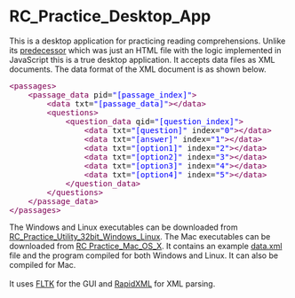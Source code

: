 RC_Practice_Desktop_App
=======================

This is a desktop application for practicing reading comprehensions. Unlike its <a href='https://github.com/lagnajeet/RC_Practice_Utility'>predecessor</a> which was just an HTML file with the logic implemented in JavaScript this is a true desktop application. It accepts data files as XML documents. The data format of the XML document is as shown below.

<pre>
<span style='color:#7f0055; '>&lt;</span><span style='color:#7f0055; '>passages</span><span style='color:#7f0055; '>></span>	
	<span style='color:#7f0055; '>&lt;</span><span style='color:#7f0055; '>passage_data</span> pid=<span style='color:#0000ff; '>"</span><span style='color:#0000ff; '>[passage_index]</span><span style='color:#0000ff; '>"</span><span style='color:#7f0055; '>></span>
		<span style='color:#7f0055; '>&lt;</span><span style='color:#7f0055; '>data</span> txt=<span style='color:#0000ff; '>"</span><span style='color:#0000ff; '>[passage_data]</span><span style='color:#0000ff; '>"</span><span style='color:#7f0055; '>></span><span style='color:#7f0055; '>&lt;/</span><span style='color:#7f0055; '>data</span><span style='color:#7f0055; '>></span>
		<span style='color:#7f0055; '>&lt;</span><span style='color:#7f0055; '>questions</span><span style='color:#7f0055; '>></span>
			<span style='color:#7f0055; '>&lt;</span><span style='color:#7f0055; '>question_data</span> qid=<span style='color:#0000ff; '>"</span><span style='color:#0000ff; '>[question_index]</span><span style='color:#0000ff; '>"</span><span style='color:#7f0055; '>></span>
				<span style='color:#7f0055; '>&lt;</span><span style='color:#7f0055; '>data</span> txt=<span style='color:#0000ff; '>"</span><span style='color:#0000ff; '>[question]</span><span style='color:#0000ff; '>"</span> index=<span style='color:#0000ff; '>"</span><span style='color:#0000ff; '>0</span><span style='color:#0000ff; '>"</span><span style='color:#7f0055; '>></span><span style='color:#7f0055; '>&lt;/</span><span style='color:#7f0055; '>data</span><span style='color:#7f0055; '>></span>
				<span style='color:#7f0055; '>&lt;</span><span style='color:#7f0055; '>data</span> txt=<span style='color:#0000ff; '>"</span><span style='color:#0000ff; '>[answer]</span><span style='color:#0000ff; '>"</span> index=<span style='color:#0000ff; '>"</span><span style='color:#0000ff; '>1</span><span style='color:#0000ff; '>"</span><span style='color:#7f0055; '>></span><span style='color:#7f0055; '>&lt;/</span><span style='color:#7f0055; '>data</span><span style='color:#7f0055; '>></span>
				<span style='color:#7f0055; '>&lt;</span><span style='color:#7f0055; '>data</span> txt=<span style='color:#0000ff; '>"</span><span style='color:#0000ff; '>[option1]</span><span style='color:#0000ff; '>"</span> index=<span style='color:#0000ff; '>"</span><span style='color:#0000ff; '>2</span><span style='color:#0000ff; '>"</span><span style='color:#7f0055; '>></span><span style='color:#7f0055; '>&lt;/</span><span style='color:#7f0055; '>data</span><span style='color:#7f0055; '>></span>
				<span style='color:#7f0055; '>&lt;</span><span style='color:#7f0055; '>data</span> txt=<span style='color:#0000ff; '>"</span><span style='color:#0000ff; '>[option2]</span><span style='color:#0000ff; '>"</span> index=<span style='color:#0000ff; '>"</span><span style='color:#0000ff; '>3</span><span style='color:#0000ff; '>"</span><span style='color:#7f0055; '>></span><span style='color:#7f0055; '>&lt;/</span><span style='color:#7f0055; '>data</span><span style='color:#7f0055; '>></span>
				<span style='color:#7f0055; '>&lt;</span><span style='color:#7f0055; '>data</span> txt=<span style='color:#0000ff; '>"</span><span style='color:#0000ff; '>[option3]</span><span style='color:#0000ff; '>"</span> index=<span style='color:#0000ff; '>"</span><span style='color:#0000ff; '>4</span><span style='color:#0000ff; '>"</span><span style='color:#7f0055; '>></span><span style='color:#7f0055; '>&lt;/</span><span style='color:#7f0055; '>data</span><span style='color:#7f0055; '>></span>
				<span style='color:#7f0055; '>&lt;</span><span style='color:#7f0055; '>data</span> txt=<span style='color:#0000ff; '>"</span><span style='color:#0000ff; '>[option4]</span><span style='color:#0000ff; '>"</span> index=<span style='color:#0000ff; '>"</span><span style='color:#0000ff; '>5</span><span style='color:#0000ff; '>"</span><span style='color:#7f0055; '>></span><span style='color:#7f0055; '>&lt;/</span><span style='color:#7f0055; '>data</span><span style='color:#7f0055; '>></span>
			<span style='color:#7f0055; '>&lt;/</span><span style='color:#7f0055; '>question_data</span><span style='color:#7f0055; '>></span>
		<span style='color:#7f0055; '>&lt;/</span><span style='color:#7f0055; '>questions</span><span style='color:#7f0055; '>></span>
	<span style='color:#7f0055; '>&lt;/</span><span style='color:#7f0055; '>passage_data</span><span style='color:#7f0055; '>></span>
<span style='color:#7f0055; '>&lt;/</span><span style='color:#7f0055; '>passages</span><span style='color:#7f0055; '>></span>
</pre>

The Windows and Linux executables can be downloaded from <a href="https://github.com/lagnajeet/RC_Practice_Desktop_App/blob/master/RC_Practice_Utility_32bit_Windows_Linux.zip?raw=true">RC_Practice_Utility_32bit_Windows_Linux</a>. The Mac executables can be downloaded from <a href="https://github.com/lagnajeet/RC_Practice_Desktop_App/blob/master/RC%20Practice_Mac_OS_X.zip?raw=true">RC Practice_Mac_OS_X</a>. It contains an example <a href="https://github.com/lagnajeet/RC_Practice_Desktop_App/blob/master/data.xml">data.xml</a> file and the program compiled for both Windows and Linux. It can also be compiled for Mac.
<br><br>
It uses <a href="www.fltk.org">FLTK</a> for the GUI and <a href="rapidxml.sourceforge.net">RapidXML</a> for XML parsing.
